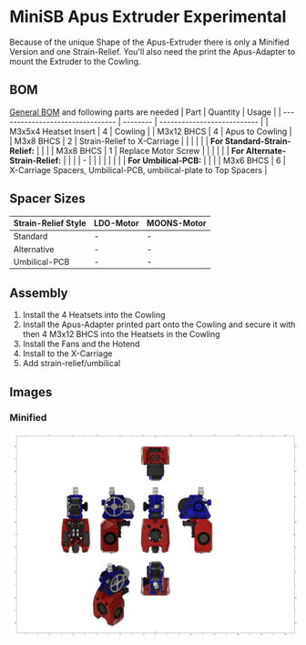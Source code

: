 # MiniSB Apus Extruder Experimental

Because of the unique Shape of the Apus-Extruder there is only a Minified Version and one Strain-Relief. You'll also need the print the Apus-Adapter to mount the Extruder to the Cowling.

## BOM
[General BOM](/README.md#general-bom) and following parts are needed
| Part                             | Quantity | Usage                       |
| -------------------------------- | -------- | --------------------------- |
| M3x5x4 Heatset Insert            | 4        | Cowling                     |
| M3x12 BHCS                       | 4        | Apus to Cowling             |
| M3x8 BHCS                        | 2        | Strain-Relief to X-Carriage |
|                                  |          |                             |
| **For Standard-Strain-Relief:**  |          |                             |
| M3x8 BHCS                        | 1        | Replace Motor Screw         |
|                                  |          |                             |
| **For Alternate-Strain-Relief:** |          |                             |
| -                                |          |                             |
|                                  |          |                             |
| **For Umbilical-PCB:**           |          |                             |
| M3x6 BHCS | 6 | X-Carriage Spacers, Umbilical-PCB, umbilical-plate to Top Spacers |

## Spacer Sizes

| Strain-Relief Style | LDO-Motor | MOONS-Motor |
| ------------------- | --------- | ----------- |
| Standard            | -         | -           |
| Alternative         | -         | -           |
| Umbilical-PCB       | -         | -           |

## Assembly
1. Install the 4 Heatsets into the Cowling
2. Install the Apus-Adapter printed part onto the Cowling and secure it with then 4 M3x12 BHCS into the Heatsets in the Cowling
3. Install the Fans and the Hotend
4. Install to the X-Carriage
5. Add strain-relief/umbilical

## Images

### Minified

![Minified](images/Apus_Minified_1.png)
